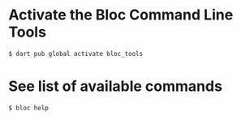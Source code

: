 # Activate the Bloc Command Line Tools

```sh
$ dart pub global activate bloc_tools
```

# See list of available commands

```sh
$ bloc help
```
